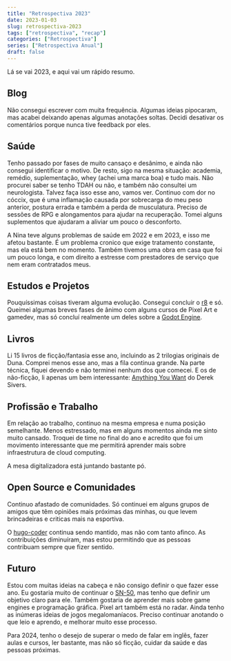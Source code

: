 ```yaml
---
title: "Retrospectiva 2023"
date: 2023-01-03
slug: retrospectiva-2023
tags: ["retrospectiva", "recap"]
categories: ["Retrospectiva"]
series: ["Retrospectiva Anual"]
draft: false
---
```


Lá se vai 2023, e aqui vai um rápido resumo.

## Blog

Não consegui escrever com muita frequência. Algumas ideias pipocaram, mas acabei deixando apenas algumas anotações soltas. Decidi desativar os comentários porque nunca tive feedback por eles.

## Saúde

Tenho passado por fases de muito cansaço e desânimo, e ainda não consegui identificar o motivo. De resto, sigo na mesma situação: academia, remédio, suplementação, whey (achei uma marca boa) e tudo mais. Não procurei saber se tenho TDAH ou não, e também não consultei um neurologista. Talvez faça isso esse ano, vamos ver. Continuo com dor no cóccix, que é uma inflamação causada por sobrecarga do meu peso anterior, postura errada e também a perda de musculatura. Preciso de sessões de RPG e alongamentos para ajudar na recuperação. Tomei alguns suplementos que ajudaram a aliviar um pouco o desconforto.

A Nina teve alguns problemas de saúde em 2022 e em 2023, e isso me afetou bastante. É um problema cronico que exige tratamento constante, mas ela está bem no momento. Também tivemos uma obra em casa que foi um pouco longa, e com direito a estresse com prestadores de serviço que nem eram contratados meus.

## Estudos e Projetos

Pouquíssimas coisas tiveram alguma evolução. Consegui concluir o [r8][r8] e só. Queimei algumas breves fases de ânimo com alguns cursos de Pixel Art e gamedev, mas só concluí realmente um deles sobre a [Godot Engine][godot-engine].

## Livros

Li 15 livros de ficção/fantasia esse ano, incluindo as 2 trilogias originais de Duna. Comprei menos esse ano, mas a fila continua grande. Na parte técnica, fiquei devendo e não terminei nenhum dos que comecei. E os de não-ficção, li apenas um bem interessante: [Anything You Want][livro-anything-you-want] do Derek Sivers.

## Profissão e Trabalho

Em relação ao trabalho, continuo na mesma empresa e numa posição semelhante. Menos estressado, mas em alguns momentos ainda me sinto muito cansado. Troquei de time no final do ano e acredito que foi um movimento interessante que me permitirá aprender mais sobre infraestrutura de cloud computing.

A mesa digitalizadora está juntando bastante pó.

## Open Source e Comunidades

Continuo afastado de comunidades. Só continuei em alguns grupos de amigos que têm opiniões mais próximas das minhas, ou que levem brincadeiras e criticas mais na esportiva.

O [hugo-coder][hugo-coder] continua sendo mantido, mas não com tanto afinco. As contribuições diminuíram, mas estou permitindo que as pessoas contribuam sempre que fizer sentido.

## Futuro

Estou com muitas ideias na cabeça e não consigo definir o que fazer esse ano. Eu gostaria muito de continuar o [SN-50][sn-50], mas tenho que definir um objetivo claro para ele. Também gostaria de aprender mais sobre game engines e programação gráfica. Pixel art também está no radar. Ainda tenho as inúmeras ideias de jogos megalomaníacos. Preciso continuar anotando o que leio e aprendo, e melhorar muito esse processo.

Para 2024, tenho o desejo de superar o medo de falar em inglês, fazer aulas e cursos, ler bastante, mas não só ficção, cuidar da saúde e das pessoas próximas.

[r8]: https://github.com/luizdepra/r8
[godot-engine]: https://godotengine.org/
[livro-anything-you-want]: https://sive.rs/a
[hugo-coder]: https://github.com/luizdepra/hugo-coder
[sn-50]: https://github.com/TinTeam/SN-50
